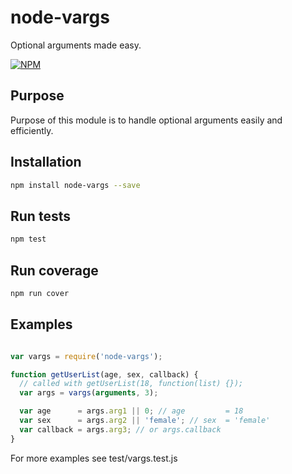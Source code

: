 # node-vargs
Optional arguments made easy.

[![NPM](https://nodei.co/npm/node-vargs.png?downloads=true&downloadRank=true&stars=true)](https://nodei.co/npm/node-vargs/)

## Purpose
Purpose of this module is to handle optional arguments easily and efficiently.

## Installation

```sh
npm install node-vargs --save
```

## Run tests

```sh
npm test
```

## Run coverage

```sh
npm run cover
```

## Examples

```js

var vargs = require('node-vargs');

function getUserList(age, sex, callback) {
  // called with getUserList(18, function(list) {});
  var args = vargs(arguments, 3);

  var age      = args.arg1 || 0; // age         = 18
  var sex      = args.arg2 || 'female'; // sex  = 'female'
  var callback = args.arg3; // or args.callback
}

```

For more examples see test/vargs.test.js
